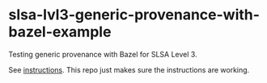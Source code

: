# slsa-lvl3-generic-provenance-with-bazel-example
Testing generic provenance with Bazel for SLSA Level 3. 

See [instructions](https://github.com/slsa-framework/slsa-github-generator/blob/main/internal/builders/generic/README.md). This repo just makes sure the instructions are working.
